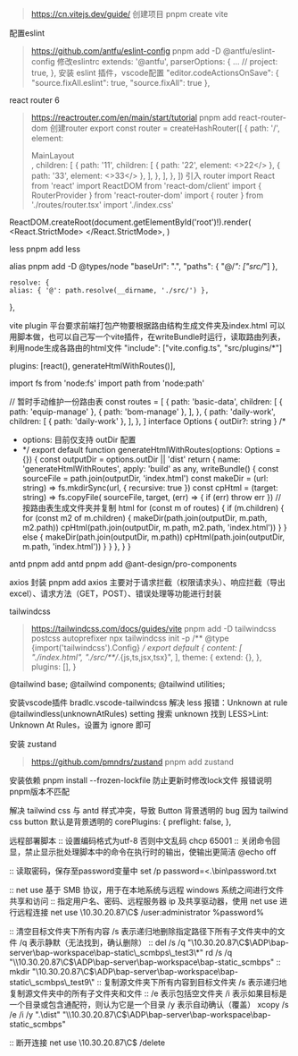 > https://cn.vitejs.dev/guide/
创建项目
pnpm create vite

配置eslint
> https://github.com/antfu/eslint-config
pnpm add -D @antfu/eslint-config
修改eslintrc
extends: '@antfu',
parserOptions: {
  ...
  // project: true,
},
安装 eslint 插件，vscode配置
"editor.codeActionsOnSave": {
  "source.fixAll.eslint": true,
  "source.fixAll": true
},

react router 6
> https://reactrouter.com/en/main/start/tutorial
pnpm add react-router-dom
创建router
export const router = createHashRouter([
  {
    path: '/',
    element: <div>MainLayout <Outlet/></div>,
    children: [
      {
        path: '11',
        children: [
          { path: '22', element: <>22</> },
          { path: '33', element: <>33</> },
        ],
      },
    ],
  },
])
引入 router
import React from 'react'
import ReactDOM from 'react-dom/client'
import { RouterProvider } from 'react-router-dom'
import { router } from './routes/router.tsx'
import './index.css'

ReactDOM.createRoot(document.getElementById('root')!).render(
  <React.StrictMode>
    <RouterProvider router={router}/>
  </React.StrictMode>,
)

less
pnpm add less

alias
pnpm add -D @types/node
"baseUrl": ".",
    "paths": {
      "@/*": ["src/*"]
    },

    resolve: {
    alias: { '@': path.resolve(__dirname, './src/') },
  },

vite plugin
平台要求前端打包产物要根据路由结构生成文件夹及index.html
可以用脚本做，也可以自己写一个vite插件，在writeBundle时运行，读取路由列表，利用node生成各路由的html文件
"include": ["vite.config.ts", "src/plugins/*"]

 plugins: [react(), generateHtmlWithRoutes()],

 import fs from 'node:fs'
import path from 'node:path'

// 暂时手动维护一份路由表
const routes = [
  {
    path: 'basic-data',
    children: [
      { path: 'equip-manage' },
      { path: 'bom-manage' },
    ],
  },
  {
    path: 'daily-work',
    children: [
      { path: 'daily-work' },
    ],
  },
]
interface Options {
  outDir?: string
}
/*
* options: 目前仅支持 outDir 配置
* */
export default function generateHtmlWithRoutes(options: Options = {}) {
  const outputDir = options.outDir || 'dist'
  return {
    name: 'generateHtmlWithRoutes',
    apply: 'build' as any,
    writeBundle() {
      const sourceFile = path.join(outputDir, 'index.html')
      const makeDir = (url: string) => fs.mkdirSync(url, { recursive: true })
      const cpHtml = (target: string) => fs.copyFile(
        sourceFile,
        target,
        (err) => {
          if (err)
            throw err
        })
      // 按路由表生成文件夹并复制 html
      for (const m of routes) {
        if (m.children) {
          for (const m2 of m.children) {
            makeDir(path.join(outputDir, m.path, m2.path))
            cpHtml(path.join(outputDir, m.path, m2.path, 'index.html'))
          }
        }
        else {
          makeDir(path.join(outputDir, m.path))
          cpHtml(path.join(outputDir, m.path, 'index.html'))
        }
      }
    },
  }
}

antd
pnpm add antd
pnpm add @ant-design/pro-components

axios 封装
pnpm add axios
主要对于请求拦截（权限请求头）、响应拦截（导出excel）、请求方法（GET，POST）、错误处理等功能进行封装

tailwindcss
> https://tailwindcss.com/docs/guides/vite
pnpm add -D tailwindcss postcss autoprefixer
npx tailwindcss init -p
/** @type {import('tailwindcss').Config} */
export default {
  content: [
    "./index.html",
    "./src/**/*.{js,ts,jsx,tsx}",
  ],
  theme: {
    extend: {},
  },
  plugins: [],
}

@tailwind base;
@tailwind components;
@tailwind utilities;

安装vscode插件 bradlc.vscode-tailwindcss
解决 less 报错：Unknown at rule @tailwindless(unknownAtRules)
setting 搜索 unknown
找到 LESS>Lint: Unknown At Rules，设置为 ignore 即可

安装 zustand
> https://github.com/pmndrs/zustand
pnpm add zustand

安装依赖
pnpm install --frozen-lockfile
防止更新时修改lock文件
报错说明pnpm版本不匹配

解决 tailwind css 与 antd 样式冲突，导致 Button 背景透明的 bug
因为 tailwind css button 默认是背景透明的
corePlugins: {
preflight: false,
},

远程部署脚本
:: 设置编码格式为utf-8 否则中文乱码
chcp 65001
:: 关闭命令回显，禁止显示批处理脚本中的命令在执行时的输出，使输出更简洁
@echo off

:: 读取密码，保存至password变量中
set /p password=<.\bin\password.txt

:: net use 基于 SMB 协议，用于在本地系统与远程 windows 系统之间进行文件共享和访问
:: 指定用户名、密码、远程服务器 ip 及共享驱动器，使用 net use 进行远程连接
net use \\10.30.20.87\C$ /user:administrator %password%

:: 清空目标文件夹下所有内容 /s 表示递归地删除指定路径下所有子文件夹中的文件 /q 表示静默（无法找到，确认删除）
:: del /s /q "\\10.30.20.87\C$\ADP\bap-server\bap-workspace\bap-static\_scmbps\_test3\*"
rd /s /q "\\10.30.20.87\C$\ADP\bap-server\bap-workspace\bap-static\_scmbps" 
:: mkdir "\\10.30.20.87\C$\ADP\bap-server\bap-workspace\bap-static\_scmbps\_test9\" 
:: 复制源文件夹下所有内容到目标文件夹 /s 表示递归地复制源文件夹中的所有子文件夹和文件 
:: /e 表示包括空文件夹 /i 表示如果目标是一个目录或包含通配符，则认为它是一个目录 /y 表示自动确认（覆盖）
xcopy /s /e /i /y ".\dist" "\\10.30.20.87\C$\ADP\bap-server\bap-workspace\bap-static\_scmbps"

:: 断开连接
net use \\10.30.20.87\C$ /delete
